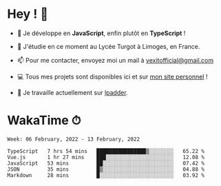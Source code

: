 # Hey ! 🌃

- 🔭 Je développe en **JavaScript**, enfin plutôt en **TypeScript** !

- 🌱 J'étudie en ce moment au Lycée Turgot à Limoges, en France.

- 📫 Pour me contacter, envoyez moi un mail à <a href="mailto:vexitofficial@gmail.com">vexitofficial@gmail.com</a>

- 💻 Tous mes projets sont disponibles ici et sur <a href="https://www.vexcited.me">mon site personnel</a> !

- 👀 Je travaille actuellement sur [lpadder](https://github.com/Vexcited/lpadder).

# WakaTime ⏱

<!--START_SECTION:waka-->
```text
Week: 06 February, 2022 - 13 February, 2022

TypeScript   7 hrs 54 mins   ████████████████▒░░░░░░░░   65.22 % 
Vue.js       1 hr 27 mins    ███░░░░░░░░░░░░░░░░░░░░░░   12.08 % 
JavaScript   53 mins         ██░░░░░░░░░░░░░░░░░░░░░░░   07.42 % 
JSON         35 mins         █▒░░░░░░░░░░░░░░░░░░░░░░░   04.88 % 
Markdown     28 mins         █░░░░░░░░░░░░░░░░░░░░░░░░   03.92 % 
```
<!--END_SECTION:waka-->
